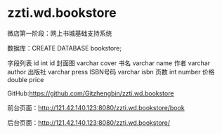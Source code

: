 # zzti.wd.bookstore
微店第一阶段：网上书城基础支持系统

数据库：CREATE DATABASE bookstore;

字段列表
		id			int 		id
		封面图 	        	varchar 	cover
		书名			varchar 	name
		作者			varchar		author
		出版社	        	varchar		press
		ISBN号码		varchar		isbn
		页数			int		number
		价格			double		price

GitHub:https://github.com/Gitzhengbin/zzti.wd.bookstore

前台页面：http://121.42.140.123:8080/zzti.wd.bookstore/book

后台页面：http://121.42.140.123:8080/zzti.wd.bookstore/
